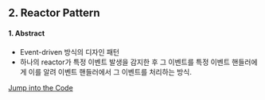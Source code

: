 ## 2. Reactor Pattern  


#### 1. Abstract  

* Event-driven 방식의 디자인 패턴  
* 하나의 reactor가 특정 이벤트 발생을 감지한 후 그 이벤트를 특정 이벤트 핸들러에게 이를 알려 이벤트 핸들러에서 그 이벤트를 처리하는 방식.  


[Jump into the Code](/contents/DP/reactor.cpp)
